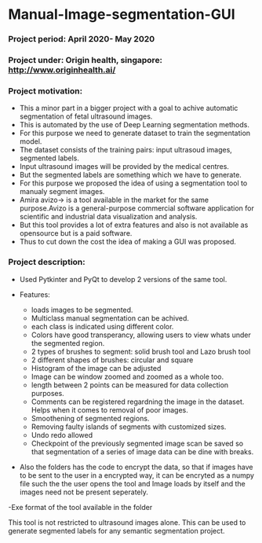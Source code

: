 # Manual-Image-segmentation-GUI

### Project period: April 2020- May 2020
### Project under: Origin health, singapore: http://www.originhealth.ai/

### Project motivation: 
- This a minor part in a bigger project with a goal to achive automatic segmentation of fetal ultrasound images.
- This is automated by the use of Deep Learning segmentation methods.
- For this purpose we need to generate dataset to train the segmentation model.
- The dataset consists of the training pairs: input ultrasoud images, segmented labels.
- Input ultrasound images will be provided by the medical centres.
- But the segmented labels are something which we have to generate.
- For this purpose we proposed the idea of using a segmentation tool to manualy segment images.
- Amira avizo-> is a tool available in the market for the same purpose.Avizo is a general-purpose commercial software application for scientific and industrial data visualization and analysis. 
- But this tool provides a lot of extra features and also is not available as opensource but is a paid software.
- Thus to cut down the cost the idea of making a GUI was proposed.

### Project description:
- Used Pytkinter and PyQt to develop 2 versions of the same tool.
- Features:
  - loads images to be segmented.
  - Multiclass manual segmentation can be achived.
  - each class is indicated using different color.
  - Colors have good transperancy, allowing users to view whats under the segmented region.
  - 2 types of brushes to segment: solid brush tool and Lazo brush tool
  - 2 different shapes of brushes: circular and square
  - Histogram of the image can be adjusted
  - Image can be window zoomed and zoomed as a whole too.
  - length between 2 points can be measured for data collection purposes.
  - Comments can be registered regardning the image in the dataset. Helps when it comes to removal of poor images.
  - Smoothening of segmented regions.
  - Removing faulty islands of segments with customized sizes.
  - Undo redo allowed 
  - Checkpoint of the previously segmented image scan be saved so that segmentation of a series of image data can be dine with breaks.
  
- Also the folders has the code to encrypt the data, so that if images have to be sent to the user in a encrypted way, it can be encryted as a numpy file such the the user opens the tool and Image loads by itself and the images need not be present seperately.

-Exe format of the tool available in the folder

This tool is not restricted to ultrasound images alone. This can be used to generate segmented labels for any semantic segmentation project. 
